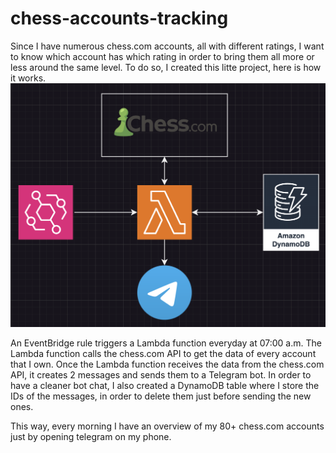 # chess-accounts-tracking
Since I have numerous chess.com accounts, all with different ratings, I want to know which account has which rating in order to bring them all more or less around the same level.
To do so, I created this litte project, here is how it works.
![Ups, no image available](./chess_project_scheme.png)

An EventBridge rule triggers a Lambda function everyday at 07:00 a.m.
The Lambda function calls the chess.com API to get the data of every account that I own. 
Once the Lambda function receives the data from the chess.com API, it creates 2 messages and sends them to a Telegram bot.
In order to have a cleaner bot chat, I also created a DynamoDB table where I store the IDs of the messages, in order to delete them just before sending the new ones.

This way, every morning I have an overview of my 80+ chess.com accounts just by opening telegram on my phone.





